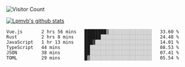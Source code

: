 ![Visitor Count](https://profile-counter.glitch.me/Lpmvb/count.svg)

[![Lpmvb's github stats](https://github-readme-stats.vercel.app/api?username=lpmvb&show_icons=true&title_color=fff&icon_color=79ff97&text_color=9f9f9f&bg_color=151515)](https://github.com/anuraghazra/github-readme-stats)

<!--
Here are some ideas to get you started:

- 🔭 I’m currently working on ...
- 🌱 I’m currently learning ...
- 👯 I’m looking to collaborate on ...
- 🤔 I’m looking for help with ...
- 💬 Ask me about ...
- 📫 How to reach me: ...
- 😄 Pronouns: ...
- ⚡ Fun fact: ...
-->

<!--START_SECTION:waka-->

```text
Vue.js       2 hrs 56 mins   ████████▒░░░░░░░░░░░░░░░░   33.60 %
Rust         2 hrs 8 mins    ██████░░░░░░░░░░░░░░░░░░░   24.48 %
JavaScript   1 hr 13 mins    ███▓░░░░░░░░░░░░░░░░░░░░░   14.01 %
TypeScript   44 mins         ██░░░░░░░░░░░░░░░░░░░░░░░   08.53 %
JSON         38 mins         ██░░░░░░░░░░░░░░░░░░░░░░░   07.41 %
TOML         29 mins         █▒░░░░░░░░░░░░░░░░░░░░░░░   05.54 %
```

<!--END_SECTION:waka-->
